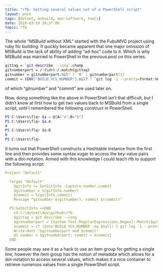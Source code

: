 ```yaml
---
title: "rfb: Getting several values out of a PowerShell script"
layout: post
tags: [dotnet, msbuild, own-software, tools]
date: 2010-03-19 20:37:00
topic: rfb
---
```


<TopicToc topicId="rfb" header="realfiction builder" />

The whole “MSBuild without XML“ started with the FubuMVC project using ruby for building. It quickly became apparent that one major omission of MSBuild is the lack of ability of adding “ad-hoc” code to it. Which is why MSBuild was married to PowerShell in the previous post on this series.

```bash
gittag = `git describe --long`.chomp
gitnumberpart = /-(\d+)-/.match(gittag)
gitnumber = gitnumberpart.nil? ? '0' : gitnumberpart[1]
commit = (ENV["BUILD_VCS_NUMBER"].nil? ? `git log -1 --pretty=format:%H` : ENV["BUILD_VCS_NUMBER"])
```

of which “gitnumber” and “commit” are used later on.

Now, doing something like the above in PowerShell isn’t that difficult, but I didn’t know at first how to get two values back to MSBuild from a single script, until I remembered the following construct in PowerShell.

```powershell
PS C:\Users\flq> $a = @{A="a";B="b"}
PS C:\Users\flq> $a.A
a
PS C:\Users\flq> $a.B
b
PS C:\Users\flq>
```

It turns out that PowerShell constructs a Hashtable instance from the first line and then provides some syntax sugar to access the key-value pairs with a dot-notation. Armed with this knowledge I could teach rfb to support the following script: 

```yaml
Project "Default"

  Target "Default"
    @gitInfo <= GetGitInfo -Capture:number,commit
    $gitnumber = %(gitInfo.number)
    $commit = %(gitInfo.commit)
    Message "gitnumber $(gitnumber), commit $(commit)"

  PS:GetGitInfo <<END
    cd C:\dotnet\dev\github\rfb
    $gittag = git describe --long
    $gitnumberpart = [System.Text.RegularExpressions.Regex]::Match($gittag, "\.(\d+)").Groups[1].Value
    $commit = if ($env:BUILD_VCS_NUMBER -eq $null) { git log -1 --pretty=format:%H } else { $env:BUILD_VCS_NUMBER }
    Write-Host "$gitnumberpart and $commit"
    @{ number = $gitnumberpart; commit = $commit}
  END
```
Some people may see it as a hack to use an item group for getting a single line, however the item group has the notion of metadata which allows for a dot-notation to access several values, which makes it a nice container to retrieve numerous values from a single PowerShell script.